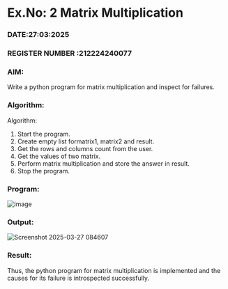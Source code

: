# Ex.No: 2   Matrix Multiplication 

### DATE:27:03:2025                                                                            
### REGISTER NUMBER :212224240077 

### AIM: 
Write a python program for matrix multiplication and inspect for failures.
 
### Algorithm:

Algorithm:
1. Start the program.
2. Create empty list formatrix1, matrix2 and result.
3. Get the rows and columns count from the user.
4. Get the values of two matrix.
5. Perform matrix multiplication and store the answer in result.
6. Stop the program.
### Program:

![image](https://github.com/user-attachments/assets/ef0a7a5a-d2c0-4e9e-9618-d699771da27f)













### Output:

![Screenshot 2025-03-27 084607](https://github.com/user-attachments/assets/e54679cb-add0-4296-8d00-bb2a543561c7)





### Result:
Thus, the python program for matrix multiplication is implemented and the causes for its failure is introspected successfully.

